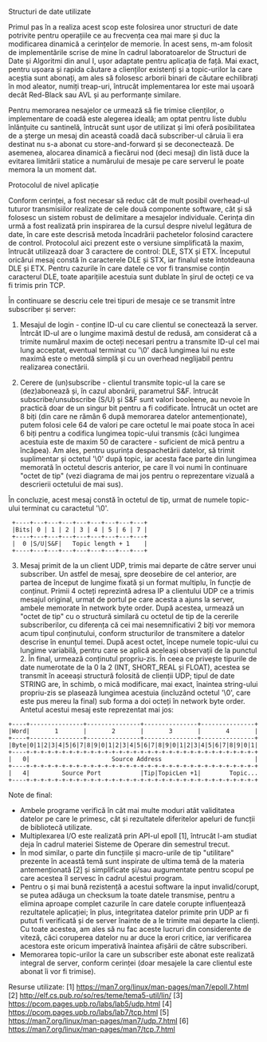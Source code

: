 Structuri de date utilizate

Primul pas în a realiza acest scop este folosirea unor structuri de date
potrivite pentru operațiile ce au frecvența cea mai mare și duc la modificarea
dinamică a cerințelor de memorie. În acest sens, m-am folosit de implementările
scrise de mine în cadrul laboratoarelor de Structuri de Date și Algoritmi din
anul I, ușor adaptate pentru aplicația de față. Mai exact, pentru ușoara și
rapida căutare a clienților existenți și a topic-urilor la care aceștia sunt
abonați, am ales să folosesc arborii binari de căutare echilibrați în mod
aleator, numiți treap-uri, întrucât implementarea lor este mai ușoară decât
Red-Black sau AVL și au performanțe similare.

Pentru memorarea nesajelor ce urmează să fie trimise clienților, o implementare
de coadă este alegerea ideală; am optat pentru liste dublu înlănțuite cu
santinelă, întrucât sunt ușor de utilizat și îmi oferă posibilitatea de a
șterge un mesaj din această coadă dacă subscriber-ul căruia îi era destinat nu
s-a abonat cu store-and-forward și se deconectează. De asemenea, alocarea
dinamică a fiecărui nod (deci mesaj) din listă duce la evitarea limitării
statice a numărului de mesaje pe care serverul le poate memora la un moment dat.


Protocolul de nivel aplicație

Conform cerinței, a fost necesar să reduc cât de mult posibil overhead-ul
tuturor transmisiilor realizate de cele două componente software, cât și să
folosesc un sistem robust de delimitare a mesajelor individuale. Cerința din
urmă a fost realizată prin inspirarea de la cursul despre nivelul legătura de
date, în care este descrisă metoda încadrării pachetelor folosind caractere de
control. Protocolul aici prezent este o versiune simplificată la maxim,
întrucât utilizează doar 3 caractere de control: DLE, STX și ETX.
Începutul oricărui mesaj constă în caracterele DLE și STX, iar finalul este
întotdeauna DLE și ETX. Pentru cazurile în care datele ce vor fi transmise
conțin caracterul DLE, toate aparițiile acestuia sunt dublate în șirul de
octeți ce va fi trimis prin TCP.

În continuare se descriu cele trei tipuri de mesaje ce se transmit între
subscriber și server:


1. Mesajul de login - conține ID-ul cu care clientul se conectează la server.
Întrcât ID-ul are o lungime maximă destul de redusă, am considerat că a trimite
numărul maxim de octeți necesari pentru a transmite ID-ul cel mai lung acceptat,
eventual terminat cu '\\0' dacă lungimea lui nu este maximă este o metodă simplă
și cu un overhead neglijabil pentru realizarea conectării.


2. Cerere de (un)subscribe - clientul transmite topic-ul la care se
(dez)abonează și, în cazul abonării, parametrul S&F.
întrucât subscribe/unsubscribe (S/U) și S&F sunt valori booleene, au nevoie în
practică doar de un singur bit pentru a fi codificate. Întrucât un octet are
8 biți (din care ne rămân 6 după memorarea datelor antemenționate), putem
folosi cele 64 de valori pe care octetul le mai poate stoca în acei 6 biți
pentru a codifica lungimea topic-ului transmis (căci lungimea acestuia este de
maxim 50 de caractere - suficient de mică pentru a încăpea). Am ales, pentru
ușurința despachetării datelor, să trimit suplimentar și octetul '\\0' după
topic, iar acesta face parte din lungimea memorată în octetul descris anterior,
pe care îl voi numi în continuare "octet de tip" (vezi diagrama de mai jos
pentru o reprezentare vizuală a descrierii octetului de mai sus).

În concluzie, acest mesaj constă în octetul de tip, urmat de numele topic-ului
terminat cu caractetul '\\0'.
   ```
    +----+---+---+---+---+---+---+---+---+
    |Bits| 0 | 1 | 2 | 3 | 4 | 5 | 6 | 7 |
    +----+---+---+---+---+---+---+---+---+
    |  0 |S/U|S&F|   Topic length + 1    |
    +----+---+---+---+---+---+---+---+---+
```

3. Mesaj primit de la un client UDP, trimis mai departe de către server unui
subscriber.
Un astfel de mesaj, spre deosebire de cel anterior, are partea de început de
lungime fixată și un format multiplu, în funcție de conținut.
Primii 4 octeți reprezintă adresa IP a clientului UDP ce a trimis mesajul
original, urmat de portul pe care acesta a ajuns la server, ambele memorate în
network byte order. După acestea, urmează un "octet de tip" cu o structură
similară cu octetul de tip de la cererile subscriberilor, cu diferența că
cei mai nesemnificativi 2 biți vor memora acum tipul conținutului, conform
structurilor de transmitere a datelor descrise în enunțul temei.
După acest octet, începe numele topic-ului cu lungime variabilă, pentru care se
aplică aceleași observații de la punctul 2.
În final, urmează conținutul propriu-zis. În ceea ce privește tipurile de date
numerotate de la 0 la 2 (INT, SHORT_REAL și FLOAT), acestea se transmit în
aceeași structură folosită de clienții UDP; tipul de date STRING are, în schimb,
o mică modificare, mai exact, înaintea string-ului propriu-zis se plasează
lungimea acestuia (incluzând octetul '\\0', care este pus mereu la final) sub
forma a doi octeți în network byte order. Antetul acestui mesaj este
reprezentat mai jos:
```
+----+---------------+---------------+---------------+---------------+
|Word|       1       |       2       |       3       |       4       |
+----+---------------+---------------+---------------+---------------+
|Byte|0|1|2|3|4|5|6|7|8|9|0|1|2|3|4|5|6|7|8|9|0|1|2|3|4|5|6|7|8|9|0|1|
+----+-+-+-+-+-+-+-+-+-+-+-+-+-+-+-+-+-+-+-+-+-+-+-+-+-+-+-+-+-+-+-+-+
|   0|                       Source Address                          |
+----+-+-+-+-+-+-+-+-+-+-+-+-+-+-+-+-+-+-+-+-+-+-+-+-+-+-+-+-+-+-+-+-+
|   4|         Source Port           |Tip|TopicLen +1|        Topic...
+----+-+-+-+-+-+-+-+-+-+-+-+-+-+-+-+-+-+-+-+-+-+-+-+-+-+-+-+-+-+-+-+-+
```

Note de final:
 * Ambele programe verifică în cât mai multe moduri atât validitatea datelor
 pe care le primesc, cât și rezultatele diferitelor apeluri de funcții de
 bibliotecă utilizate.
 * Multiplexarea I/O este realizată prin API-ul epoll [1], întrucât l-am
 studiat deja în cadrul materiei Sisteme de Operare din semestrul trecut.
 * În mod similar, o parte din funcțiile și macro-urile de tip "utilitare"
 prezente în această temă sunt inspirate de ultima temă de la materia
 antemenționată [2] și simplificate și/sau augumentate pentru scopul pe care
 acestea îl servesc în cadrul acestui program.
 * Pentru o și mai bună rezistență a acestui software la input invalid/corupt,
 se putea adăuga un checksum la toate datele transmise, pentru a elimina
 aproape complet cazurile în care datele corupte influențează rezultatele
 aplicației; în plus, integritatea datelor primite prin UDP ar fi putut fi
 verificată și de server înainte de a le trimite mai departe la clienți.
 Cu toate acestea, am ales să nu fac aceste lucruri din considerente de viteză,
 căci coruperea datelor nu ar duce la erori critice, iar verificarea acestora
 este oricum imperativă înaintea afișării de către subscriberi.
 * Memorarea topic-urilor la care un subscriber este abonat este realizată
 integral de server, conform cerinței (doar mesajele la care clientul este
 abonat îi vor fi trimise).


Resurse utilizate:
 [1] https://man7.org/linux/man-pages/man7/epoll.7.html
 [2] http://elf.cs.pub.ro/so/res/teme/tema5-util/lin/
 [3] https://pcom.pages.upb.ro/labs/lab5/udp.html
 [4] https://pcom.pages.upb.ro/labs/lab7/tcp.html
 [5] https://man7.org/linux/man-pages/man7/udp.7.html
 [6] https://man7.org/linux/man-pages/man7/tcp.7.html
